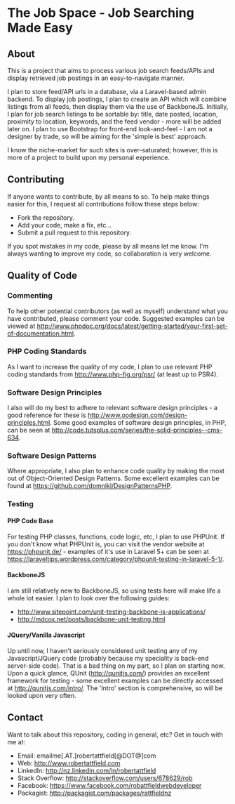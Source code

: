 # The Job Space - Job Searching Made Easy

## About
This is a project that aims to process various job search feeds/APIs and display retrieved job postings in an easy-to-navigate manner.

I plan to store feed/API urls in a database, via a Laravel-based admin backend. To display job postings, I plan to create an API
which will combine listings from all feeds, then display them via the use of BackboneJS. Initially, I plan for job search listings 
to be sortable by: title, date posted, location, proximity to location, keywords, and the feed vendor - more will be added later on.
I plan to use Bootstrap for front-end look-and-feel - I am not a designer by trade, so will be aiming for the 'simple is best' approach.

I know the niche-market for such sites is over-saturated; however, this is more of a project to build upon my personal experience.

## Contributing
If anyone wants to contribute, by all means to so. To help make things easier for this, I request all contributions follow these steps 
below: 

* Fork the repository.
* Add your code, make a fix, etc...
* Submit a pull request to this repository.

If you spot mistakes in my code, please by all means let me know. I'm always wanting to improve my code, so collaboration is very welcome.

## Quality of Code

### Commenting
To help other potential contributors (as well as myself) understand what you have contributed, please comment your code. 
Suggested examples can be viewed at http://www.phpdoc.org/docs/latest/getting-started/your-first-set-of-documentation.html.

### PHP Coding Standards
As I want to increase the quality of my code, I plan to use relevant PHP coding standards from http://www.php-fig.org/psr/ (at least up to PSR4).

### Software Design Principles
I also will do my best to adhere to relevant software design principles - a good reference for these is http://www.oodesign.com/design-principles.html. 
Some good examples of software design principles, in PHP, can be seen at http://code.tutsplus.com/series/the-solid-principles--cms-634.

### Software Design Patterns
Where appropriate, I also plan to enhance code quality by making the most out of Object-Oriented Design Patterns. Some excellent examples can 
be found at https://github.com/domnikl/DesignPatternsPHP. 

### Testing

#### PHP Code Base
For testing PHP classes, functions, code logic, etc, I plan to use PHPUnit. If you don't know what PHPUnit is, you can visit the vendor website 
at https://phpunit.de/ - examples of it's use in Laravel 5+ can be seen at https://laraveltips.wordpress.com/category/phpunit-testing-in-laravel-5-1/.

#### BackboneJS
I am still relatively new to BackboneJS, so using tests here will make life a whole lot easier. I plan to look over the following guides:

* http://www.sitepoint.com/unit-testing-backbone-js-applications/
* http://mdcox.net/posts/backbone-unit-testing.html

#### JQuery/Vanilla Javascript
Up until now, I haven't seriously considered unit testing any of my Javascript/JQuery code (probably because my speciality is back-end server-side code). 
That is a bad thing on my part, so I plan on starting now. Upon a quick glance, QUnit (http://qunitjs.com/) provides an excellent framework for testing - 
some excellent examples can be directly accessed at http://qunitjs.com/intro/. The 'Intro' section is comprehensive, so will be looked upon very often.


## Contact
Want to talk about this repository, coding in general, etc? Get in touch with me at:

* Email: emailme[.AT.]robertattfield[@DOT@]com
* Web: http://www.robertattfield.com
* LinkedIn: http://nz.linkedin.com/in/robertattfield
* Stack Overflow: http://stackoverflow.com/users/678629/rob 
* Facebook: https://www.facebook.com/robattfieldwebdeveloper 
* Packagist: http://packagist.com/packages/rattfieldnz